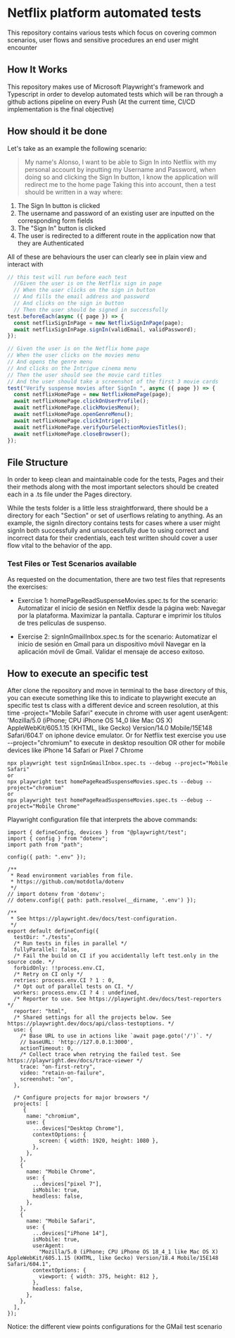 # Netflix platform automated tests

This repository contains various tests which focus on covering common scenarios, user flows and sensitive procedures an end user might encounter

## How It Works

This repository makes use of Microsoft Playwright's framework and Typescript in order to develop automated tests which will be ran through a github actions pipeline on every Push (At the current time, CI/CD implementation is the final objective)

## How should it be done


Let's take as an example the following scenario:

> My name's Alonso, I want to be able to Sign In into Netflix with my personal account by inputting my Username and Password, when doing so and clicking the Sign In button, I know the application will redirect me to the home page
Taking this into account, then a test should be written in a way where: <br>

1. The Sign In button is clicked
2. The username and password of an existing user are inputted on the corresponding form fields
3. The "Sign In" button is clicked
4. The user is redirected to a different route in the application now that they are Authenticated

All of these are behaviours the user can clearly see in plain view and interact with

```ts
// this test will run before each test
  //Given the user is on the Netflix sign in page
  // When the user clicks on the sign in button
  // And fills the email address and password
  // And clicks on the sign in button
  // Then the user should be signed in successfully
test.beforeEach(async ({ page }) => {
  const netflixSignInPage = new NetflixSignInPage(page);
  await netflixSignInPage.signIn(validEmail, validPassword);
});

// Given the user is on the Netflix home page
// When the user clicks on the movies menu
// And opens the genre menu
// And clicks on the Intrigue cinema menu
// Then the user should see the movie card titles
// And the user should take a screenshot of the first 3 movie cards
test("Verify suspense movies after SignIn ", async ({ page }) => {
  const netflixHomePage = new NetflixHomePage(page);
  await netflixHomePage.clickOnUserProfile();
  await netflixHomePage.clickMoviesMenu();
  await netflixHomePage.openGenreMenu();
  await netflixHomePage.clickIntrige();
  await netflixHomePage.verifyOurSelectionMoviesTitles();
  await netflixHomePage.closeBrowser();
});
```


## File Structure

In order to keep clean and maintainable code for the tests, Pages and their their methods along with the most important selectors should be created each in a .ts file under the Pages directory.

While the tests folder is a little less straightforward, there should be a directory for each "Section" or set of userflows relating to anything. As an example, the signIn directory contains tests for cases where a user might signIn both successfully and unsuccessfully due to using correct and incorrect data for their credentials, each test written should cover a user flow vital to the behavior of the app.

### Test Files or Test Scenarios available
As requested on the documentation, there are two test files that represents the exercises:
- Exercise 1: homePageReadSuspenseMovies.spec.ts   for the scenario:
Automatizar el inicio de sesión en Netflix desde la página web:
Navegar por la plataforma. 
Maximizar la pantalla.
Capturar e imprimir los títulos de tres películas de suspenso. 

- Exercise 2: signInGmailInbox.spec.ts  for the scenario:
Automatizar el inicio de sesión en Gmail para un dispositivo móvil 
Navegar en la aplicación móvil de Gmail. 
Validar el mensaje de acceso exitoso. 

  
## How to execute an specific test
After clone the repository and move in terminal to the base directory of this, you can execute something like this to indicate to playwright execute an specific test ts class with a different device and screen resolution, at this time -project="Mobile Safari" execute in chrome with user agent userAgent: 'Mozilla/5.0 (iPhone; CPU iPhone OS 14_0 like Mac OS X) AppleWebKit/605.1.15 (KHTML, like Gecko) Version/14.0 Mobile/15E148 Safari/604.1' on iphone device emulator. 
Or for Netflix test exercise you use --project="chromium" to execute in desktop resoultion OR other for mobile devices like iPhone 14 Safari or Pixel 7 Chrome

```
npx playwright test signInGmailInbox.spec.ts --debug --project="Mobile Safari" 
or
npx playwright test homePageReadSuspenseMovies.spec.ts --debug --project="chromium"
or
npx playwright test homePageReadSuspenseMovies.spec.ts --debug --project="Mobile Chrome"
```

Playwright configuration file that interprets the above commands:
```
import { defineConfig, devices } from "@playwright/test";
import { config } from "dotenv";
import path from "path";

config({ path: ".env" });

/**
 * Read environment variables from file.
 * https://github.com/motdotla/dotenv
 */
// import dotenv from 'dotenv';
// dotenv.config({ path: path.resolve(__dirname, '.env') });

/**
 * See https://playwright.dev/docs/test-configuration.
 */
export default defineConfig({
  testDir: "./tests",
  /* Run tests in files in parallel */
  fullyParallel: false,
  /* Fail the build on CI if you accidentally left test.only in the source code. */
  forbidOnly: !!process.env.CI,
  /* Retry on CI only */
  retries: process.env.CI ? 1 : 0,
  /* Opt out of parallel tests on CI. */
  workers: process.env.CI ? 4 : undefined,
  /* Reporter to use. See https://playwright.dev/docs/test-reporters */
  reporter: "html",
  /* Shared settings for all the projects below. See https://playwright.dev/docs/api/class-testoptions. */
  use: {
    /* Base URL to use in actions like `await page.goto('/')`. */
    // baseURL: 'http://127.0.0.1:3000',
    actionTimeout: 0,
    /* Collect trace when retrying the failed test. See https://playwright.dev/docs/trace-viewer */
    trace: "on-first-retry",
    video: "retain-on-failure",
    screenshot: "on",
  },

  /* Configure projects for major browsers */
  projects: [
     {
      name: "chromium",
      use: {
        ...devices["Desktop Chrome"],
        contextOptions: {
          screen: { width: 1920, height: 1080 },
        },
      },
    },
    {
      name: "Mobile Chrome",
      use: {
        ...devices["pixel 7"],
        isMobile: true,
        headless: false,
      },
    }, 
    {
      name: "Mobile Safari",
      use: {
        ...devices["iPhone 14"],
        isMobile: true,
        userAgent:
          "Mozilla/5.0 (iPhone; CPU iPhone OS 18_4_1 like Mac OS X) AppleWebKit/605.1.15 (KHTML, like Gecko) Version/18.4 Mobile/15E148 Safari/604.1",
        contextOptions: {
          viewport: { width: 375, height: 812 },
        },
        headless: false,
      },
    },
  ],
});
```
Notice: the different view points configurations for the GMail test scenario
